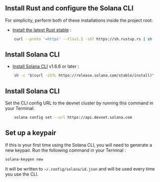 #

## Install Rust and configure the Solana CLI

For simplicity, perform both of these installations inside the project root:

* [Install the latest Rust stable](https://rustup.rs) : 

```bash
    curl --proto '=https' --tlsv1.2 -sSf https://sh.rustup.rs | sh
```

## Install Solana CLI

* [Install Solana CLI](https://docs.solana.com/cli/install-solana-cli-tools) v1.6.6 or later :

```bash
    sh -c "$(curl -sSfL https://release.solana.com/stable/install)"
```

## Install Solana CLI

Set the CLI config URL to the devnet cluster by running this command in your Terminal:

```bash
    solana config set --url https://api.devnet.solana.com
```

## Set up a keypair

If this is your first time using the Solana CLI, you will need to generate a new keypair. 
Run the following command in your Terminal :

```bash
solana-keygen new
```

It will be written to `~/.config/solana/id.json` and will be used every time you use the CLI.

